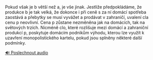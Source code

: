 
Pokud však je b větší než a, je vše jinak. Jestliže předpokládáme, že produkce b je tak velká, že dokonce i při ceně s za ní domácí spotřeba zaostává a přebytky se musí vyvážet a prodávat v zahraničí, uvalení cla cenu p neovlivní. Cena p zůstane nezměněna jak na domácích, tak na světových trzích. Nicméně clo, které rozlišuje mezi domácí a zahraniční produkcí p, poskytuje domácím podnikům výhodu, kterou lze využít k uzavření monopolistického kartelu, pokud jsou splněny některé další podmínky.

[🔊 Poslechnout audio](/data/7-paragraphs/audio/chapter_67/para_003-Pokud-vak-je-b-vt-ne-a-je-ve-jinak-Jestli.mp3)
